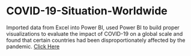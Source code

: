 # COVID-19-Situation-Worldwide

Imported data from Excel into Power BI, used Power BI to build proper visualizations to evaluate the impact of COVID-19 on a global scale and found that certain countries had been disproportionately affected by the pandemic.
<a href="https://app.powerbi.com/groups/me/reports/7782dfde-9f27-4bc9-9a61-7c416b315344/ReportSectiona78ca19dc03bb00e213a">Click Here</a>

